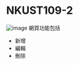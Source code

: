 # NKUST109-2

![image](https://github.com/IgnisDragon/NKUST109-2/WaterConsumption.png)
網頁功能包括
- 新增
- 編輯
- 刪除
